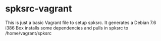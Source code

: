 spksrc-vagrant
==============

This is just a basic Vagrant file to setup spksrc.
It generates a Debian 7.6 i386 Box installs some dependencies and pulls in spksrc to /home/vagrant/spksrc

